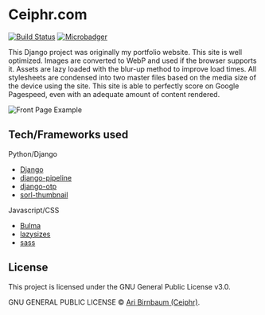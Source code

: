 # Ceiphr.com

[![Build Status](https://travis-ci.com/ceiphr/ceiphr.com.svg?branch=master)](https://travis-ci.com/ceiphr/ceiphr.com)
[![Microbadger](https://images.microbadger.com/badges/image/ceiphr/ceiphr.com.svg)](https://microbadger.com/images/ceiphr/ceiphr.com "Get your own image badge on microbadger.com")

This Django project was originally my portfolio website. This site is well optimized. Images are converted to WebP and used if the browser supports it. Assets are lazy loaded with the blur-up method to improve load times. All stylesheets are condensed into two master files based on the media size of the device using the site. This site is able to perfectly score on Google Pagespeed, even with an adequate amount of content rendered.

![Front Page Example](https://www.dropbox.com/s/6hvmkrupzgn52xe/Screenshot_2020-01-20%20Ari%20Birnbaum%20%E2%80%94%20Ceiphr.png?dl=1)

## Tech/Frameworks used

Python/Django

- [Django](https://www.djangoproject.com/)
- [django-pipeline](https://django-pipeline.readthedocs.io/en/latest/)
- [django-otp](https://django-otp-official.readthedocs.io/en/latest/)
- [sorl-thumbnail](https://github.com/jazzband/sorl-thumbnail)

Javascript/CSS

- [Bulma](https://bulma.io/)
- [lazysizes](https://github.com/aFarkas/lazysizes)
- [sass](https://sass-lang.com/)

## License

This project is licensed under the GNU General Public License v3.0.

GNU GENERAL PUBLIC LICENSE © [Ari Birnbaum (Ceiphr)](https://ceiphr.com).
